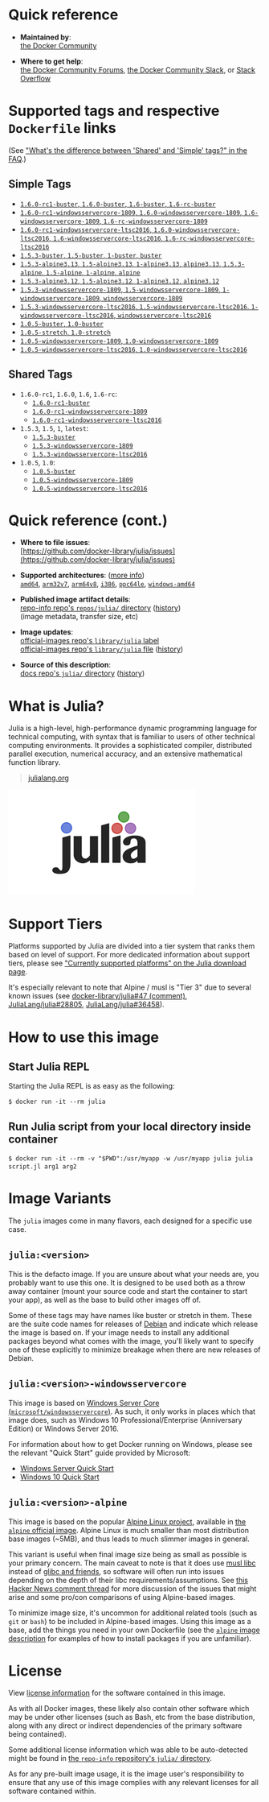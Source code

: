 <!--

********************************************************************************

WARNING:

    DO NOT EDIT "julia/README.md"

    IT IS AUTO-GENERATED

    (from the other files in "julia/" combined with a set of templates)

********************************************************************************

-->

# Quick reference

-	**Maintained by**:  
	[the Docker Community](https://github.com/docker-library/julia)

-	**Where to get help**:  
	[the Docker Community Forums](https://forums.docker.com/), [the Docker Community Slack](https://dockr.ly/slack), or [Stack Overflow](https://stackoverflow.com/search?tab=newest&q=docker)

# Supported tags and respective `Dockerfile` links

(See ["What's the difference between 'Shared' and 'Simple' tags?" in the FAQ](https://github.com/docker-library/faq#whats-the-difference-between-shared-and-simple-tags).)

## Simple Tags

-	[`1.6.0-rc1-buster`, `1.6.0-buster`, `1.6-buster`, `1.6-rc-buster`](https://github.com/docker-library/julia/blob/88e200c1d20d69f8e80986bbd152ea128feddaa3/1.6-rc/buster/Dockerfile)
-	[`1.6.0-rc1-windowsservercore-1809`, `1.6.0-windowsservercore-1809`, `1.6-windowsservercore-1809`, `1.6-rc-windowsservercore-1809`](https://github.com/docker-library/julia/blob/88e200c1d20d69f8e80986bbd152ea128feddaa3/1.6-rc/windows/windowsservercore-1809/Dockerfile)
-	[`1.6.0-rc1-windowsservercore-ltsc2016`, `1.6.0-windowsservercore-ltsc2016`, `1.6-windowsservercore-ltsc2016`, `1.6-rc-windowsservercore-ltsc2016`](https://github.com/docker-library/julia/blob/88e200c1d20d69f8e80986bbd152ea128feddaa3/1.6-rc/windows/windowsservercore-ltsc2016/Dockerfile)
-	[`1.5.3-buster`, `1.5-buster`, `1-buster`, `buster`](https://github.com/docker-library/julia/blob/1a43a633f80d76bd6bf20b88797b18971b87de4e/1.5/buster/Dockerfile)
-	[`1.5.3-alpine3.13`, `1.5-alpine3.13`, `1-alpine3.13`, `alpine3.13`, `1.5.3-alpine`, `1.5-alpine`, `1-alpine`, `alpine`](https://github.com/docker-library/julia/blob/3637fcd50d99c6be64cb1f56d870ac3b3e3fac69/1.5/alpine3.13/Dockerfile)
-	[`1.5.3-alpine3.12`, `1.5-alpine3.12`, `1-alpine3.12`, `alpine3.12`](https://github.com/docker-library/julia/blob/221740e8163a4bdb858065b5cca1ae774ea3a73a/1.5/alpine3.12/Dockerfile)
-	[`1.5.3-windowsservercore-1809`, `1.5-windowsservercore-1809`, `1-windowsservercore-1809`, `windowsservercore-1809`](https://github.com/docker-library/julia/blob/221740e8163a4bdb858065b5cca1ae774ea3a73a/1.5/windows/windowsservercore-1809/Dockerfile)
-	[`1.5.3-windowsservercore-ltsc2016`, `1.5-windowsservercore-ltsc2016`, `1-windowsservercore-ltsc2016`, `windowsservercore-ltsc2016`](https://github.com/docker-library/julia/blob/221740e8163a4bdb858065b5cca1ae774ea3a73a/1.5/windows/windowsservercore-ltsc2016/Dockerfile)
-	[`1.0.5-buster`, `1.0-buster`](https://github.com/docker-library/julia/blob/4c770401df0b946da5cf61150bedb05280b218a6/1.0/buster/Dockerfile)
-	[`1.0.5-stretch`, `1.0-stretch`](https://github.com/docker-library/julia/blob/4c770401df0b946da5cf61150bedb05280b218a6/1.0/stretch/Dockerfile)
-	[`1.0.5-windowsservercore-1809`, `1.0-windowsservercore-1809`](https://github.com/docker-library/julia/blob/fc3c116c6fe19f870091df6843ed63a37f6c291b/1.0/windows/windowsservercore-1809/Dockerfile)
-	[`1.0.5-windowsservercore-ltsc2016`, `1.0-windowsservercore-ltsc2016`](https://github.com/docker-library/julia/blob/fc3c116c6fe19f870091df6843ed63a37f6c291b/1.0/windows/windowsservercore-ltsc2016/Dockerfile)

## Shared Tags

-	`1.6.0-rc1`, `1.6.0`, `1.6`, `1.6-rc`:
	-	[`1.6.0-rc1-buster`](https://github.com/docker-library/julia/blob/88e200c1d20d69f8e80986bbd152ea128feddaa3/1.6-rc/buster/Dockerfile)
	-	[`1.6.0-rc1-windowsservercore-1809`](https://github.com/docker-library/julia/blob/88e200c1d20d69f8e80986bbd152ea128feddaa3/1.6-rc/windows/windowsservercore-1809/Dockerfile)
	-	[`1.6.0-rc1-windowsservercore-ltsc2016`](https://github.com/docker-library/julia/blob/88e200c1d20d69f8e80986bbd152ea128feddaa3/1.6-rc/windows/windowsservercore-ltsc2016/Dockerfile)
-	`1.5.3`, `1.5`, `1`, `latest`:
	-	[`1.5.3-buster`](https://github.com/docker-library/julia/blob/1a43a633f80d76bd6bf20b88797b18971b87de4e/1.5/buster/Dockerfile)
	-	[`1.5.3-windowsservercore-1809`](https://github.com/docker-library/julia/blob/221740e8163a4bdb858065b5cca1ae774ea3a73a/1.5/windows/windowsservercore-1809/Dockerfile)
	-	[`1.5.3-windowsservercore-ltsc2016`](https://github.com/docker-library/julia/blob/221740e8163a4bdb858065b5cca1ae774ea3a73a/1.5/windows/windowsservercore-ltsc2016/Dockerfile)
-	`1.0.5`, `1.0`:
	-	[`1.0.5-buster`](https://github.com/docker-library/julia/blob/4c770401df0b946da5cf61150bedb05280b218a6/1.0/buster/Dockerfile)
	-	[`1.0.5-windowsservercore-1809`](https://github.com/docker-library/julia/blob/fc3c116c6fe19f870091df6843ed63a37f6c291b/1.0/windows/windowsservercore-1809/Dockerfile)
	-	[`1.0.5-windowsservercore-ltsc2016`](https://github.com/docker-library/julia/blob/fc3c116c6fe19f870091df6843ed63a37f6c291b/1.0/windows/windowsservercore-ltsc2016/Dockerfile)

# Quick reference (cont.)

-	**Where to file issues**:  
	[https://github.com/docker-library/julia/issues](https://github.com/docker-library/julia/issues)

-	**Supported architectures**: ([more info](https://github.com/docker-library/official-images#architectures-other-than-amd64))  
	[`amd64`](https://hub.docker.com/r/amd64/julia/), [`arm32v7`](https://hub.docker.com/r/arm32v7/julia/), [`arm64v8`](https://hub.docker.com/r/arm64v8/julia/), [`i386`](https://hub.docker.com/r/i386/julia/), [`ppc64le`](https://hub.docker.com/r/ppc64le/julia/), [`windows-amd64`](https://hub.docker.com/r/winamd64/julia/)

-	**Published image artifact details**:  
	[repo-info repo's `repos/julia/` directory](https://github.com/docker-library/repo-info/blob/master/repos/julia) ([history](https://github.com/docker-library/repo-info/commits/master/repos/julia))  
	(image metadata, transfer size, etc)

-	**Image updates**:  
	[official-images repo's `library/julia` label](https://github.com/docker-library/official-images/issues?q=label%3Alibrary%2Fjulia)  
	[official-images repo's `library/julia` file](https://github.com/docker-library/official-images/blob/master/library/julia) ([history](https://github.com/docker-library/official-images/commits/master/library/julia))

-	**Source of this description**:  
	[docs repo's `julia/` directory](https://github.com/docker-library/docs/tree/master/julia) ([history](https://github.com/docker-library/docs/commits/master/julia))

# What is Julia?

Julia is a high-level, high-performance dynamic programming language for technical computing, with syntax that is familiar to users of other technical computing environments. It provides a sophisticated compiler, distributed parallel execution, numerical accuracy, and an extensive mathematical function library.

> [julialang.org](http://julialang.org/)

![logo](https://raw.githubusercontent.com/docker-library/docs/520519ad7db3ea9fd5d3590e836c839a0ffd6f19/julia/logo.png)

# Support Tiers

Platforms supported by Julia are divided into a tier system that ranks them based on level of support. For more dedicated information about support tiers, please see ["Currently supported platforms" on the Julia download page](https://julialang.org/downloads/#currently_supported_platforms).

It's especially relevant to note that Alpine / musl is "Tier 3" due to several known issues (see [docker-library/julia#47 (comment)](https://github.com/docker-library/julia/pull/47#issuecomment-652661869), [JuliaLang/julia#28805](https://github.com/JuliaLang/julia/issues/28805), [JuliaLang/julia#36458](https://github.com/JuliaLang/julia/issues/36458)).

# How to use this image

## Start Julia REPL

Starting the Julia REPL is as easy as the following:

```console
$ docker run -it --rm julia
```

## Run Julia script from your local directory inside container

```console
$ docker run -it --rm -v "$PWD":/usr/myapp -w /usr/myapp julia julia script.jl arg1 arg2
```

# Image Variants

The `julia` images come in many flavors, each designed for a specific use case.

## `julia:<version>`

This is the defacto image. If you are unsure about what your needs are, you probably want to use this one. It is designed to be used both as a throw away container (mount your source code and start the container to start your app), as well as the base to build other images off of.

Some of these tags may have names like buster or stretch in them. These are the suite code names for releases of [Debian](https://wiki.debian.org/DebianReleases) and indicate which release the image is based on. If your image needs to install any additional packages beyond what comes with the image, you'll likely want to specify one of these explicitly to minimize breakage when there are new releases of Debian.

## `julia:<version>-windowsservercore`

This image is based on [Windows Server Core (`microsoft/windowsservercore`)](https://hub.docker.com/r/microsoft/windowsservercore/). As such, it only works in places which that image does, such as Windows 10 Professional/Enterprise (Anniversary Edition) or Windows Server 2016.

For information about how to get Docker running on Windows, please see the relevant "Quick Start" guide provided by Microsoft:

-	[Windows Server Quick Start](https://msdn.microsoft.com/en-us/virtualization/windowscontainers/quick_start/quick_start_windows_server)
-	[Windows 10 Quick Start](https://msdn.microsoft.com/en-us/virtualization/windowscontainers/quick_start/quick_start_windows_10)

## `julia:<version>-alpine`

This image is based on the popular [Alpine Linux project](https://alpinelinux.org), available in [the `alpine` official image](https://hub.docker.com/_/alpine). Alpine Linux is much smaller than most distribution base images (~5MB), and thus leads to much slimmer images in general.

This variant is useful when final image size being as small as possible is your primary concern. The main caveat to note is that it does use [musl libc](https://musl.libc.org) instead of [glibc and friends](https://www.etalabs.net/compare_libcs.html), so software will often run into issues depending on the depth of their libc requirements/assumptions. See [this Hacker News comment thread](https://news.ycombinator.com/item?id=10782897) for more discussion of the issues that might arise and some pro/con comparisons of using Alpine-based images.

To minimize image size, it's uncommon for additional related tools (such as `git` or `bash`) to be included in Alpine-based images. Using this image as a base, add the things you need in your own Dockerfile (see the [`alpine` image description](https://hub.docker.com/_/alpine/) for examples of how to install packages if you are unfamiliar).

# License

View [license information](http://julialang.org/) for the software contained in this image.

As with all Docker images, these likely also contain other software which may be under other licenses (such as Bash, etc from the base distribution, along with any direct or indirect dependencies of the primary software being contained).

Some additional license information which was able to be auto-detected might be found in [the `repo-info` repository's `julia/` directory](https://github.com/docker-library/repo-info/tree/master/repos/julia).

As for any pre-built image usage, it is the image user's responsibility to ensure that any use of this image complies with any relevant licenses for all software contained within.
